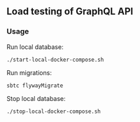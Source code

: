## Load testing of GraphQL API

### Usage

Run local database:
```
./start-local-docker-compose.sh
```

Run migrations:
```
sbtc flywayMigrate
```

Stop local database:
```
./stop-local-docker-compose.sh
```
